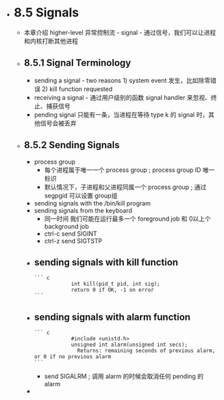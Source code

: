 - # 8.5 Signals  
	- 本章介绍 higher-level 异常控制流 - signal - 通过信号，我们可以让进程和内核打断其他进程  
	- ## 8.5.1 Signal Terminology  
		- sending a signal - two reasons 1) system event 发生，比如除零错误 2) kill function requested  
		- receiving a signal - 通过用户级别的函数 signal handler 来忽视、终止、捕获信号  
		- pending signal 只能有一条，当进程在等待 type k 的 signal 时，其他信号会被丢弃  
	- ## 8.5.2 Sending Signals  
		- process group  
			- 每个进程属于唯一一个 process group ; process group ID 唯一标识  
			- 默认情况下，子进程和父进程同属一个 process group ; 通过 segpgid 可以设置 group组  
		- sending signals with the /bin/kill program  
		- sending signals from the keyboard  
			- 同一时间 我们可能在运行最多一个 foreground job 和 0以上个 background job  
			- ctrl-c send SIGINT  
			- ctrl-z send SIGTSTP  
		- sending signals with kill function  
			-  
			  ``` c
			  			  int kill(pid_t pid, int sig);
			  			  return 0 if OK, -1 on error
			  ```
		- sending signals with alarm function  
			-  
			  ``` c
			  			  #include <unistd.h>
			  			  unsigned int alarm(unsigned int secs);
			  			  	Returns: remaining seconds of previous alarm, or 0 if no previous alarm
			  ```
			- send SIGALRM ; 调用 alarm 的时候会取消任何 pending 的 alarm  
		-  
